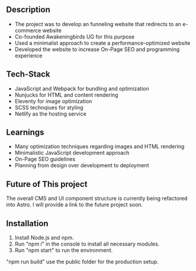 ﻿## Description
- The project was to develop an funneling website that redirects to an e-commerce website
- Co-founded Awakeningbirds UG for this purpose
- Used a minimalist approach to create a performance-optimized website
- Developed the website to increase On-Page SEO and programming experience

## Tech-Stack
- JavaScript and Webpack for bundling and optimization
- Nunjucks for HTML and content rendering
- Eleventy for image optimization
- SCSS technqiues for styling
- Netlify as the hosting service

## Learnings
- Many optimization techniques regarding images and HTML rendering
- Minimalistic JavaScript development approach 
- On-Page SEO guidelines
- Planning from design over development to deployment

## Future of This project
The overall CMS and UI component structure is currently being refactored into Astro.
I will provide a link to the future project soon.

## Installation
1. Install Node.js and npm.
2. Run "npm i" in the console to install all necessary modules.
3. Run "npm start" to run the environment.

"npm run build" use the public folder for the production setup.

